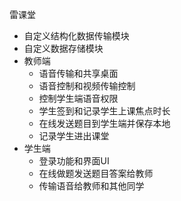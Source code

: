 雷课堂

- 自定义结构化数据传输模块
- 自定义数据存储模块
- 教师端
  - 语音传输和共享桌面
  - 语音控制和视频传输控制
  - 控制学生端语音权限
  - 学生签到和记录学生上课焦点时长
  - 在线发送题目到学生端并保存本地
  - 记录学生进出课堂
- 学生端
  - 登录功能和界面UI
  - 在线做题发送题目答案给教师
  - 传输语音给教师和其他同学
